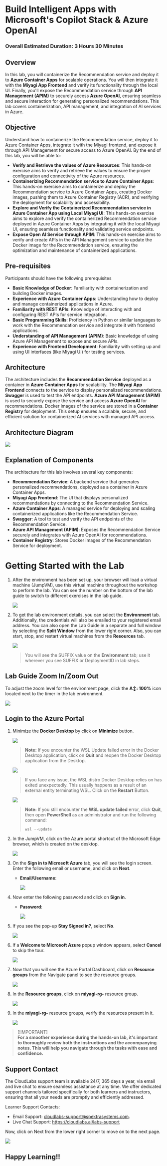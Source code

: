 # Build Intelligent Apps with Microsoft's Copilot Stack & Azure OpenAI

### Overall Estimated Duration: 3 Hours 30 Minutes

## Overview

In this lab, you will containerize the Recommendation service and deploy it to **Azure Container Apps** for scalable operations. You will then integrate it with the **Miyagi App Frontend** and verify its functionality through the local UI. Finally, you'll expose the Recommendation service through **API Management (APIM)** to securely access **Azure OpenAI**, ensuring seamless and secure interaction for generating personalized recommendations. This lab covers containerization, API management, and integration of AI services in Azure.

## Objective

Understand how to containerize the Recommendation service, deploy it to Azure Container Apps, integrate it with the Miyagi frontend, and expose it through API Management for secure access to Azure OpenAI. By the end of this lab, you will be able to:

- **Verify and Retrieve the values of Azure Resources**: This hands-on exercise aims to verify and retrieve the values to ensure the proper configuration and connectivity of the Azure resources.
- **Containerizing Recommendation service to Azure Container Apps**: This hands-on exercise aims to containerize and deploy the Recommendation service to Azure Container Apps, creating Docker images, pushing them to Azure Container Registry (ACR), and verifying the deployment for scalability and accessibility. 
- **Explore and Verify the Containerized Recommendation service in Azure Container App using Local Miyagi UI**: This hands-on exercise aims to explore and verify the containerized Recommendation service deployed in Azure Container Apps by integrating it with the local Miyagi UI, ensuring seamless functionality and validating service endpoints.
- **Expose Open AI Service through APIM**: This hands-on exercise aims to verify and create APIs in the API Management service to update the Docker image for the Recommendation service, ensuring the optimization and maintenance of containerized applications.
  
## Pre-requisites

Participants should have the following prerequisites

- **Basic Knowledge of Docker**: Familiarity with containerization and building Docker images.
- **Experience with Azure Container Apps**: Understanding how to deploy and manage containerized applications in Azure.
- **Familiarity with REST APIs**: Knowledge of interacting with and configuring REST APIs for service integration.
- **Basic Programming Skills**: Proficiency in Python or similar languages to work with the Recommendation service and integrate it with frontend applications.
- **Understanding of API Management (APIM)**: Basic knowledge of using Azure API Management to expose and secure APIs.
- **Experience with Frontend Development**: Familiarity with setting up and using UI interfaces (like Miyagi UI) for testing services.

## Architecture

The architecture includes the **Recommendation Service** deployed as a container in **Azure Container Apps** for scalability. The **Miyagi App Frontend** connects to the service to display personalized recommendations. **Swagger** is used to test the API endpoints. **Azure API Management (APIM)** is used to securely expose the service and access **Azure OpenAI** for recommendations. Docker images of the service are stored in a **Container Registry** for deployment. This setup ensures a scalable, secure, and efficient solution for containerized AI services with managed API access.

## Architecture Diagram

   ![](../docs/labs/02-build-your-own-copilot/Media/n25.PNG)

## Explanation of Components

The architecture for this lab involves several key components:

- **Recommendation Service**: A backend service that generates personalized recommendations, deployed as a container in Azure Container Apps.
- **Miyagi App Frontend**: The UI that displays personalized recommendations by connecting to the Recommendation Service.
- **Azure Container Apps**: A managed service for deploying and scaling containerized applications like the Recommendation Service.
- **Swagger**: A tool to test and verify the API endpoints of the Recommendation Service.
- **Azure API Management (APIM)**: Exposes the Recommendation Service securely and integrates with Azure OpenAI for recommendations.
- **Container Registry**: Stores Docker images of the Recommendation Service for deployment.

# Getting Started with the Lab

1. After the environment has been set up, your browser will load a virtual machine (JumpVM), use this virtual machine throughout the workshop to perform the lab. You can see the number on the bottom of the lab guide to switch to different exercises in the lab guide.

   ![](../docs/labs/02-build-your-own-copilot/Media/g3-0-1.png)
 
1. To get the lab environment details, you can select the **Environment** tab. Additionally, the credentials will also be emailed to your registered email address. You can also open the Lab Guide in a separate and full window by selecting the **Split Window** from the lower right corner. Also, you can start, stop, and restart virtual machines from the **Resources** tab.

    ![](../docs/labs/02-build-your-own-copilot/Media/gettingstartedpagenew2-v2.png)
   
   > You will see the SUFFIX value on the **Environment** tab; use it wherever you see SUFFIX or DeploymentID in lab steps.

## Lab Guide Zoom In/Zoom Out
 
To adjust the zoom level for the environment page, click the **A↕: 100%** icon located next to the timer in the lab environment.

![](../docs/labs/02-build-your-own-copilot/Media/gg-0-2.png)
 
## Login to the Azure Portal

1. Minimize the **Docker Desktop** by click on **Minimize** button.

   ![](../docs/labs/02-build-your-own-copilot/Media/miyagi-image1.png)

   >**Note:** If you encounter the WSL Update failed error in the Docker Desktop application, click on **Quit** and reopen the Docker Desktop application from the Desktop.
   
      ![](../docs/labs/02-build-your-own-copilot/Media/err.png)
  
    >If you face any issue, the WSL distro Docker Desktop relies on has exited unexpectedly. This usually happens as a result of an external entity terminating WSL. Click on the **Restart** Button.
  
     ![](../docs/labs/02-build-your-own-copilot/Media/docker-error.png)

   >**Note:** If you still encounter the **WSL update failed** error, click **Quit**, then open **PowerShell** as an administrator and run the following command:
   >
   > ```powershell
   > wsl --update
   > ```

1. In the JumpVM, click on the Azure portal shortcut of the Microsoft Edge browser, which is created on the desktop.

   ![](../docs/labs/02-build-your-own-copilot/Media/gettingstartpage3.png)

1. On the **Sign in to Microsoft Azure** tab, you will see the login screen. Enter the following email or username, and click on **Next**. 

   * **Email/Username**: **<inject key="AzureAdUserEmail"></inject>**

     ![](../docs/labs/02-build-your-own-copilot/Media/miyagi-image2.png)
     
1. Now enter the following password and click on **Sign in**.
   
   * **Password**: **<inject key="AzureAdUserPassword"></inject>**

     ![](../docs/labs/02-build-your-own-copilot/Media/miyagi-image3.png)
   
1. If you see the pop-up **Stay Signed in?**, select **No**.

   ![](../docs/labs/02-build-your-own-copilot/Media/miyagi-image4.png)

1. If a **Welcome to Microsoft Azure** popup window appears, select **Cancel** to skip the tour.

    ![](../docs/labs/02-build-your-own-copilot/Media/miyagi-image5.png)
   
1. Now that you will see the Azure Portal Dashboard, click on **Resource groups** from the Navigate panel to see the resource groups.

   ![](../docs/labs/02-build-your-own-copilot/Media/miyagi-image6.png)

1. In the **Resource groups**, click on **miyagi-rg-<inject key="DeploymentID" enableCopy="false"/>** resource group.

   ![](../docs/labs/02-build-your-own-copilot/Media/miyagi-image7.png)

1. In the **miyagi-rg-<inject key="DeploymentID" enableCopy="false"/>** resource groups, verify the resources present in it.

   ![](../docs/labs/02-build-your-own-copilot/Media/miyagi-image8.png)

 > [!IMPORTANT]<br>
 > **For a smoother experience during the hands-on lab, it's important to thoroughly review both the instructions and the accompanying notes. This will help you navigate through the tasks with ease and confidence.**

## Support Contact

The CloudLabs support team is available 24/7, 365 days a year, via email and live chat to ensure seamless assistance at any time. We offer dedicated support channels tailored specifically for both learners and instructors, ensuring that all your needs are promptly and efficiently addressed.

Learner Support Contacts:

- Email Support: cloudlabs-support@spektrasystems.com.
- Live Chat Support: https://cloudlabs.ai/labs-support

Now, click on Next from the lower right corner to move on to the next page.

![](../docs/labs/02-build-your-own-copilot/Media/n8.png)

## Happy Learning!!
